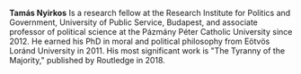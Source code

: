 **Tamás Nyirkos** Is a research fellow at the Research Institute for Politics and Government, University of
Public Service, Budapest, and associate professor of political science at the Pázmány Péter Catholic
University since 2012. He earned his PhD in moral and political philosophy from Eötvös Loránd
University in 2011. His most significant work is "The Tyranny of the Majority," published by Routledge in 2018.
